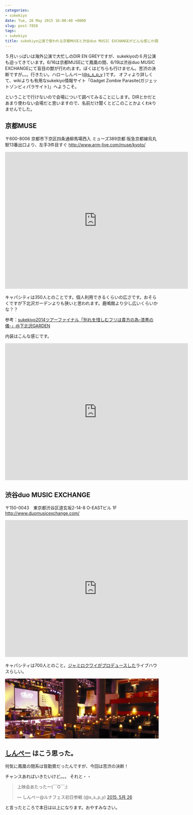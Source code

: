 ```yaml
---
categories:
- sukekiyo
date: Tue, 26 May 2015 16:00:40 +0000
slug: post-7858
tags:
- sukekiyo
title: sukekiyo公演で使われる京都MUSEと渋谷duo MUSIC EXCHANGEがどんな感じか調べてみた。行けないけど。。。
---
```


５月いっぱいは海外公演で大忙しのDIR EN GREYですが、sukekiyoの６月公演も迫ってきています。6/16は京都MUSEにて鳳凰の間、6/19は渋谷duo MUSIC EXCHANGEにて盲目の獣が行われます。ぼくはどちらも行けません。苦渋の決断ですが。。。行きたい。<!--more-->ハローしんぺー(<a href="https://twitter.com/s_s_p_y" target="_blank">@s_s_p_y</a> )です。
オフィより詳しくて、wikiよりも有用なsukekiyo情報サイト「Gadget Zombie Parasite(ガジェットゾンビィパラサイト)」へようこそ。

ということで行けないので会場について調べてみることにします。DIRとかだとあまり使わない会場だと思いますので、名前だけ聞くとどこのことかよくわkりませんでした。

<h2>京都MUSE</h2>

〒600-8006 京都市下京区四条通柳馬場西入 ミューズ389京都
阪急京都線烏丸駅13番出口より、左手3件目すぐ
<a href="http://www.arm-live.com/muse/kyoto/">http://www.arm-live.com/muse/kyoto/</a>
<iframe src="https://www.google.com/maps/embed?pb=!1m19!1m8!1m3!1d3268.1079006550412!2d135.763688!3d35.004004!3m2!1i1024!2i768!4f13.1!4m8!3e6!4m0!4m5!1s0x60010897266d869b%3A0x2a2f837d98779bb0!2z5pel5pysLCDjgJI2MDAtODAwNiDkuqzpg73lupzkuqzpg73luILkuIvkuqzljLrlm5vmnaHpgJrmn7PppqzloLTopb_lhaXnq4vlo7LkuK3kuYvnlLrvvJHvvJDvvJLiiJLvvJMgS1lPVE8gTVVTRQ!3m2!1d35.004004!2d135.763688!5e0!3m2!1sja!2sjp!4v1432651525148" width="600" height="450" frameborder="0" style="border:0"></iframe>


キャパシティは350人とのことです。個人利用できるくらいの広さです。おそらくですが下北沢ガーデンよりも狭いと思われます。鹿鳴館より少し広いくらいかな？？

参考：<a href="https://www.warawareotoko.com/2014/05/21/post-5380/">sukekiyo2014ツアーファイナル「別れを惜しむフリは貴方の為-漆黒の儀-」@下北沢GARDEN</a>

内装はこんな感じです。
<iframe src="https://www.google.com/maps/embed?pb=!1m0!3m2!1sja!2sjp!4v1432651431457!6m8!1m7!1spl8vzHB3ZkxEJRBIA3rttQ!2m2!1d35.003969!2d135.763668!3f262.8324633431085!4f3.6730205278592223!5f0.4000000000000002" width="600" height="450" frameborder="0" style="border:0"></iframe>

<h2>渋谷duo MUSIC EXCHANGE</h2>

〒150-0043　東京都渋谷区道玄坂2-14-8 O-EASTビル 1F
<a href="http://www.duomusicexchange.com/">http://www.duomusicexchange.com/</a>

<iframe src="https://www.google.com/maps/embed?pb=!1m14!1m8!1m3!1d3241.7417840263984!2d139.69558759999998!3d35.658733!3m2!1i1024!2i768!4f13.1!3m3!1m2!1s0x60188caa1779185b%3A0xd1a7fb9327ed7f8b!2z44CSMTUwLTAwNDMg5p2x5Lqs6YO95riL6LC35Yy66YGT546E5Z2C77yS5LiB55uu77yR77yU4oiS77yY!5e0!3m2!1sja!2sjp!4v1432651745568" width="600" height="450" frameborder="0" style="border:0"></iframe>

キャパシティは700人とのこと。<a href="http://ja.wikipedia.org/wiki/Shibuya_O-EAST#DUO_MUSIC_EXCHANGE">ジャミロクワイがプロデュースした</a>ライブハウスらしい。


![](images/2fb03e64f2ba97358a77b65e8c9dab5f.png)


<h2><a href="https://twitter.com/s_s_p_y" target="_blank">しんぺー</a> はこう思った。</h2>

何気に鳳凰の間系は皆勤賞だったんですが、今回は苦渋の決断！

チャンスあればいきたいけど。。。
それと・・

<blockquote class="twitter-tweet" lang="ja"><p lang="ja" dir="ltr">上映会あたったー(￣O￣;)</p>&mdash; しんぺー@ルナフェス初日参戦 (@s_s_p_y) <a href="https://twitter.com/s_s_p_y/status/603131511072686080">2015, 5月 26</a></blockquote>
<script async src="//platform.twitter.com/widgets.js" charset="utf-8"></script>


と言ったところで本日は以上になります。おやすみなさい。